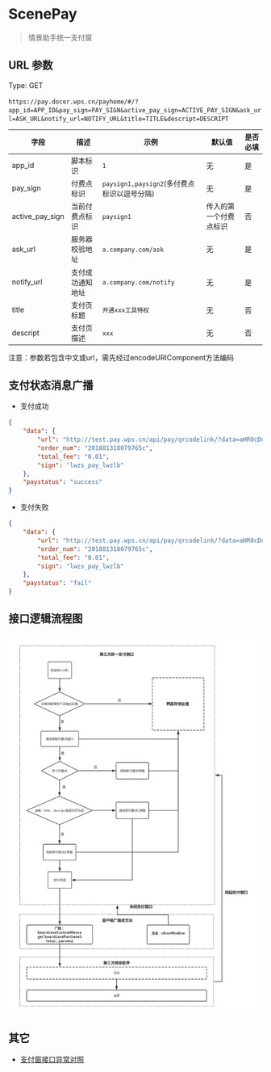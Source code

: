 # ScenePay

> 情景助手统一支付窗


## URL 参数

Type: GET

`https://pay.docer.wps.cn/payhome/#/?app_id=APP_ID&pay_sign=PAY_SIGN&active_pay_sign=ACTIVE_PAY_SIGN&ask_url=ASK_URL&notify_url=NOTIFY_URL&title=TITLE&descript=DESCRIPT`

| 字段 | 描述 | 示例 | 默认值 | 是否必填 |
| --- | --- | --- | --- | --- |
| app_id | 脚本标识 | `1` | 无 | 是 |
| pay_sign | 付费点标识 | `paysign1,paysign2`(多付费点标识以逗号分隔) | 无 | 是 |
| active_pay_sign | 当前付费点标识 | `paysign1` | 传入的第一个付费点标识 | 否 |
| ask_url | 服务器校验地址 | `a.company.com/ask` | 无 | 是 |
| notify_url | 支付成功通知地址 | `a.company.com/notify` | 无 | 是 |
| title | 支付页标题 | `开通xxx工具特权` | 无 | 否 |
| descript | 支付页描述 | `xxx` | 无 | 否 |

注意：参数若包含中文或url，需先经过encodeURIComponent方法编码

## 支付状态消息广播

- 支付成功

``` json
{
	"data": {
		"url": "http://test.pay.wps.cn/api/pay/qrcodelink/?data=aHR0cDovL3Rlc3QucGF5Lndwcy5jbi9hcGkvcGF5L3FyY29kZXBheT9vcmRlcl9pZD0yMDE4MDEzMTgwNzk3NjVj&size=b",
		"order_num": "201801318079765c",
		"total_fee": "0.01",
		"sign": "lwzs_pay_lwzlb"
	},
	"paystatus": "success"
}
```

- 支付失败

``` json
{
	"data": {
		"url": "http://test.pay.wps.cn/api/pay/qrcodelink/?data=aHR0cDovL3Rlc3QucGF5Lndwcy5jbi9hcGkvcGF5L3FyY29kZXBheT9vcmRlcl9pZD0yMDE4MDEzMTgwNzk3NjVj&size=b",
		"order_num": "201801318079765c",
		"total_fee": "0.01",
		"sign": "lwzs_pay_lwzlb"
	},
	"paystatus": "fail"
}

```

## 接口逻辑流程图

![](https://github.com/devOpenDocer/payWindowApi/blob/master/static/flow.png)

## 其它

- [支付窗接口异常对照](./error.md)



